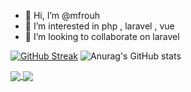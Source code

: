 - 👋 Hi, I’m @mfrouh
- 👀 I’m interested in php , laravel , vue
- 💞️ I’m looking to collaborate on laravel


[![GitHub Streak](http://github-readme-streak-stats.herokuapp.com?user=mfrouh&date_format=M%20j%5B%2C%20Y%5D)](https://git.io/streak-stats)
![Anurag's GitHub stats](https://github-readme-stats.vercel.app/api?username=mfrouh&show_icons=true&theme=radical)

<a href="https://github.com/anuraghazra/github-readme-stats">
  <img align="center" src="https://github-readme-stats.vercel.app/api/pin/?username=anuraghazra&repo=github-readme-stats" />
</a>
<a href="https://github.com/anuraghazra/convoychat">
  <img align="center" src="https://github-readme-stats.vercel.app/api/pin/?username=anuraghazra&repo=convoychat" />
</a>

<!---
mfrouh/mfrouh is a ✨ special ✨ repository because its `README.md` (this file) appears on your GitHub profile.
You can click the Preview link to take a look at your changes.
--->

